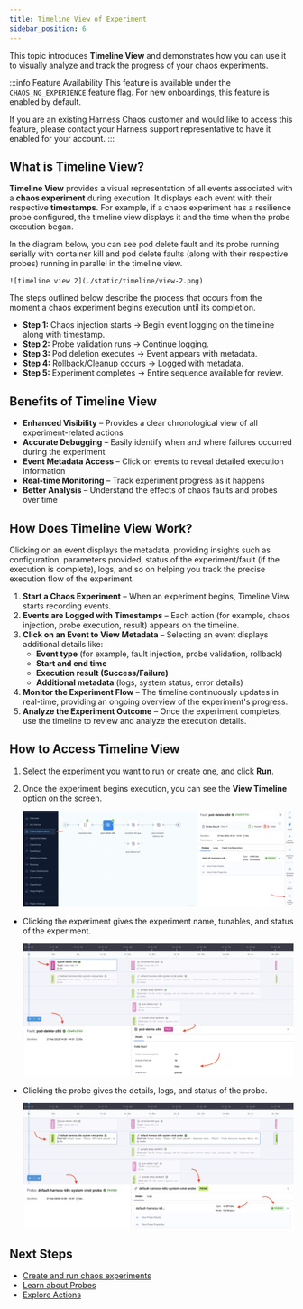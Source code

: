 ```yaml
---
title: Timeline View of Experiment
sidebar_position: 6
---
```


This topic introduces **Timeline View** and demonstrates how you can use it to visually analyze and track the progress of your chaos experiments.

:::info Feature Availability
This feature is available under the `CHAOS_NG_EXPERIENCE` feature flag. For new onboardings, this feature is enabled by default. 

If you are an existing Harness Chaos customer and would like to access this feature, please contact your Harness support representative to have it enabled for your account.
:::

## What is Timeline View?
**Timeline View** provides a visual representation of all events associated with a **chaos experiment** during execution. It displays each event with their respective **timestamps**. 
For example, if a chaos experiment has a resilience probe configured, the timeline view displays it and the time when the probe execution began.

In the diagram below, you can see pod delete fault and its probe running serially with container kill and pod delete faults (along with their respective probes) running in parallel in the timeline view.

	![timeline view 2](./static/timeline/view-2.png)

The steps outlined below describe the process that occurs from the moment a chaos experiment begins execution until its completion.

- **Step 1:** Chaos injection starts → Begin event logging on the timeline along with timestamp.
- **Step 2:** Probe validation runs → Continue logging.
- **Step 3:** Pod deletion executes → Event appears with metadata.
- **Step 4:** Rollback/Cleanup occurs → Logged with metadata.
- **Step 5:** Experiment completes → Entire sequence available for review.

## Benefits of Timeline View

- **Enhanced Visibility** – Provides a clear chronological view of all experiment-related actions
- **Accurate Debugging** – Easily identify when and where failures occurred during the experiment
- **Event Metadata Access** – Click on events to reveal detailed execution information
- **Real-time Monitoring** – Track experiment progress as it happens
- **Better Analysis** – Understand the effects of chaos faults and probes over time

## How Does Timeline View Work?

Clicking on an event displays the metadata, providing insights such as configuration, parameters provided, status of the experiment/fault (if the execution is complete), logs, and so on helping you track the precise execution flow of the experiment.

1. **Start a Chaos Experiment** – When an experiment begins, Timeline View starts recording events.
2. **Events are Logged with Timestamps** – Each action (for example, chaos injection, probe execution, result) appears on the timeline.
3. **Click on an Event to View Metadata** – Selecting an event displays additional details like:
   - **Event type** (for example, fault injection, probe validation, rollback)
   - **Start and end time**
   - **Execution result (Success/Failure)**
   - **Additional metadata** (logs, system status, error details)
4. **Monitor the Experiment Flow** – The timeline continuously updates in real-time, providing an ongoing overview of the experiment's progress.
5. **Analyze the Experiment Outcome** – Once the experiment completes, use the timeline to review and analyze the execution details.

## How to Access Timeline View

1. Select the experiment you want to run or create one, and click **Run**.
2. Once the experiment begins execution, you can see the **View Timeline** option on the screen. 

	![timeline view](./static/timeline/view-timeline-1.png)

- Clicking the experiment gives the experiment name, tunables, and status of the experiment.

	![experiment information view](./static/timeline/exp-info-4.png)

- Clicking the probe gives the details, logs, and status of the probe.
	
	![probe information view](./static/timeline/probe-info-3.png)


## Next Steps

- [Create and run chaos experiments](./create-experiments)
- [Learn about Probes](/docs/chaos-engineering/guides/probes/)
- [Explore Actions](/docs/chaos-engineering/guides/actions/)
